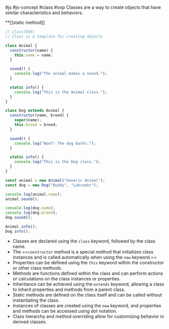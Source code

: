 #js #js-concept #class #oop 
Classes are a way to create objects that have similar characteristics and behaviors.

**[[static method]]


```js
// Class(ES6) 
// Class is a template for creating objects

class Animal {
  constructor(name) {
    this.name = name;
  }

  sound() {
    console.log("The animal makes a sound.");
  }

  static info() {
    console.log("This is the Animal class.");
  }
}

class Dog extends Animal {
  constructor(name, breed) {
    super(name);
    this.breed = breed;
  }

  sound() {
    console.log("Woof! The dog barks.");
  }

  static info() {
    console.log("This is the Dog class.");
  }
}

const animal = new Animal("Generic Animal");
const dog = new Dog("Buddy", "Labrador");

console.log(animal.name);
animal.sound();

console.log(dog.name);
console.log(dog.breed);
dog.sound();

Animal.info();
Dog.info();

```

- Classes are declared using the `class` keyword, followed by the class name.
- The ==`constructor` method is a special method that initializes class instances and is called automatically when using the `new` keyword.==
- Properties can be defined using the `this` keyword within the constructor or other class methods.
- Methods are functions defined within the class and can perform actions or calculations on the class instances or properties.
- Inheritance can be achieved using the `extends` keyword, allowing a class to inherit properties and methods from a parent class.
- Static methods are defined on the class itself and can be called without instantiating the class.
- Instances of classes are created using the `new` keyword, and properties and methods can be accessed using dot notation.
- Class hierarchy and method overriding allow for customizing behavior in derived classes.